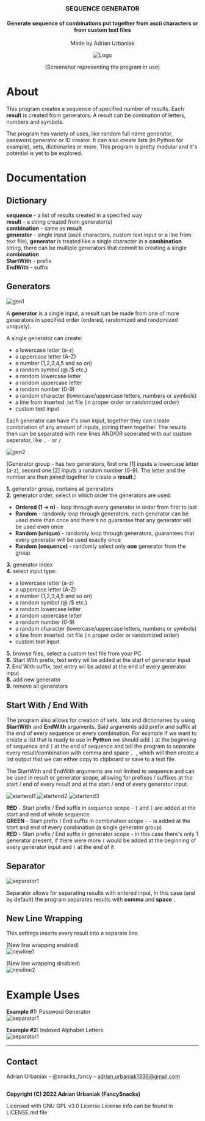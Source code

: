 
<!-- GENERAL INFO -->

<div align="center">
  <h3 align="center">SEQUENCE GENERATOR</h3>
  <h4 align="center">Generate sequence of combinations put together from ascii characters or from custom text files</h4>
  <p align="center">
    Made by Adrian Urbaniak
  </p>
  <img src="https://i.imgur.com/aoGcd6t.jpg" alt="Logo">
  <p>(Screenshot representing the program in use)</p>
</div>

<!-- ABOUT -->

# About

This program creates a sequence of specified number of results. Each **result** is created from generators. A result can be comination of letters, numbers and symbols.

The program has variety of uses, like random full name generator, password generator or ID creator. It can also create lists (in Python for example), sets, dictionaries or more. This program is pretty modular and it's potential is yet to be explored.
  
  

# Documentation

## Dictionary
**sequence** - a list of results created in a specified way  
**result** - a string created from generator(s)  
**combination** - same as **result**  
**generator** - single input (ascii characters, custom text input or a line from text file),  **generator** is treated like a single character in a **combination** string, there can be multiple generators that commit to creating a single **combination**  
**StartWith** - prefix  
**EndWith** - suffix

## Generators

<img src="https://i.imgur.com/FxGbG4F.jpg" alt="gen1">
  
  
A **generator** is a single input, a result can be made from one of more generators in specified order (ordered, randomized and randomized uniquely).

A single generator can create:
* a lowercase letter (a-z)
* a uppercase letter (A-Z)
* a number (1,2,3,4,5 and so on)
* a random symbol (@./$ etc.)
* a random lowercase letter
* a random uppercase letter
* a random number (0-9)
* a random character (lowercase/uppercase letters, numbers or symbols)
* a line from inserted .txt file (in proper order or randomized order)
* custom text input

Each generator can have it's own input, together they can create combination of any amount of inputs, joining them together.
The results then can be separated with new lines AND/OR seperated with our custom seperator, like `,` `-` or `/`

<img src="https://i.imgur.com/FxGbG4F.jpg" alt="gen2">
<p>(Generator group - has two generators, first one [1] inputs a lowercase letter (a-z), second one [2] inputs a random number (0-9). The letter and the number are then joined together to create a <b>result</b>.)</p>
  
**1.** generator group, contains all generators  
**2.** generator order, select in which order the generators are used:  
  * **Ordered (1 -> n)** - loop through every generator in order from first to last  
  * **Random** - randomly loop through generators, each generator can be used more than once and there's no guarantee that any generator will be used even once  
  * **Random (unique)** - randomly loop through generators, guarantees that every generator will be used exactly once  
  * **Random (sequence)** - randomly select only **one** generator from the group  
  
**3.** generator index  
**4.** select input type:  
  * a lowercase letter (a-z)
  * a uppercase letter (A-Z)
  * a number (1,2,3,4,5 and so on)
  * a random symbol (@./$ etc.)
  * a random lowercase letter
  * a random uppercase letter
  * a random number (0-9)
  * a random character (lowercase/uppercase letters, numbers or symbols)
  * a line from inserted .txt file (in proper order or randomized order)
  * custom text input  
  
**5.** browse files, select a custom text file from your PC  
**6.** Start With prefix, text entry wil be added at the start of generator input  
**7.** End With suffix, text entry wil be added at the end of every generator input  
**8.** add new generator  
**9.** remove all generators  
  
  
## Start With / End With

The program also allows for creation of sets, lists and dictionaries by using **StartWith** and **EndWith** arguments.
Said arguments add prefix and suffix at the end of every sequence or every combination. 
For example if we want to create a list that is ready to use in **Python** we should add `[` at the beginning of sequence and `]` at the end of sequence and tell the program to separate every result/combination with comma and space `, `, which will then create a list output that we can either copy to clipboard or save to a text file.

The StartWith and EndWith arguments are not limited to sequence and can be used in result or generator scope, allowing for prefixes / suffixes at the start / end of every result and at the start / end of every generator input.

<img src="https://i.imgur.com/30EDGvQ.jpg" alt="startend1">
<img src="https://i.imgur.com/Vke6McG.jpg" alt="startend2">
<img src="https://i.imgur.com/daSn6S5.jpg" alt="startend3">

**RED** - Start prefix / End suffix in sequence scope - `[` and `]` are added at the start and end of whole sequence  
**GREEN** - Start prefix / End suffix in combination scope - `-` is added at the start and end of every combination (a single generator group)  
**RED** - Start prefix / End suffix in generator scope - in this case there's only 1 generator present, if there were more `(` would be added at the beginning of every generator input and `)` at the end of it  
  
  
## Separator  
  
<img src="https://i.imgur.com/28iAOyy.jpg" alt="separator1">
  
Separator allows for separating results with entered input, in this case (and by default) the program separates results with **comma** and **space** `, `  
  
  
## New Line Wrapping  
  
This settings inserts every result into a separate line.
  
(New line wrapping enabled)  
<img src="https://i.imgur.com/3xIOceE.jpg" alt="newline1">  
  
(New line wrapping disabled)  
<img src="https://i.imgur.com/pbujDMd.jpg" alt="newline2">
  
 <!--  
 -->  
  
  
# Example Uses  
  
**Example #1:** Password Generator  
<img src="https://i.imgur.com/1StSjAS.jpg" alt="separator1">  
  
**Example #2:** Indexed Alphabet Letters  
<img src="https://i.imgur.com/IsSIzTq.jpg" alt="separator1">  

---

## Contact
Adrian Urbaniak - @snacks_fancy - adrian.urbaniak1336@gmail.com

##
**Copyright (C) 2022 Adrian Urbaniak (FancySnacks)**
  
Licensed with GNU GPL v3.0 License
License info can be found in LICENSE.md file
